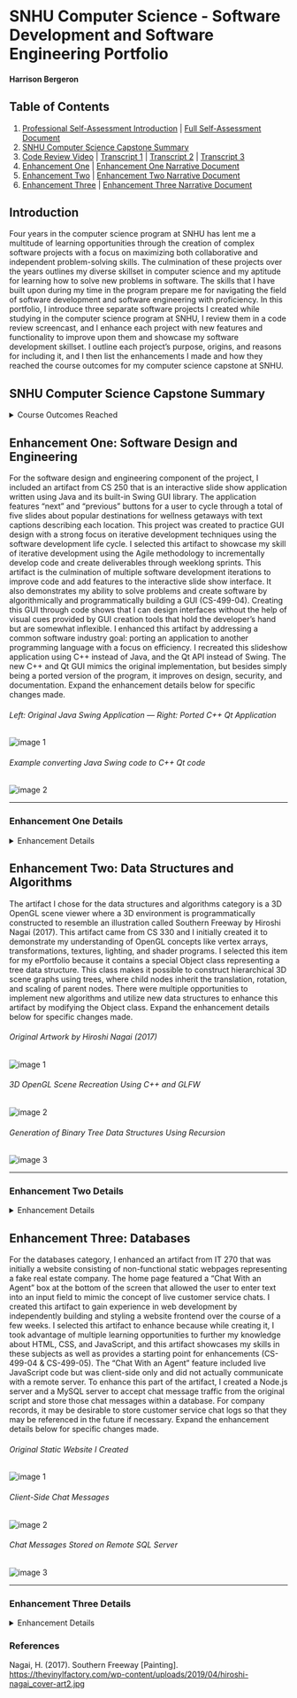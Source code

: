 # SNHU Computer Science - Software Development and Software Engineering Portfolio
#### Harrison Bergeron

## Table of Contents

1. [Professional Self-Assessment Introduction](#introduction) | [Full Self-Assessment Document](https://github.com/HarrisonBergeron/CS-499-ePortfolio/blob/gh-pages/Bergeron_ProfessionalSelfAssessment.docx)
2. [SNHU Computer Science Capstone Summary](#snhu-computer-science-capstone-summary)
3. [Code Review Video](https://youtu.be/TB1n0BPRF74) | [Transcript 1](https://github.com/HarrisonBergeron/CS-499-ePortfolio/blob/gh-pages/Bergeron_CodeReviewTranscript_SoftwareEngineeringAndDesign.docx) | [Transcript 2](https://github.com/HarrisonBergeron/CS-499-ePortfolio/blob/gh-pages/Bergeron_CodeReviewTanscript_DataStructuresAndAlgorithms.docx) | [Transcript 3](https://github.com/HarrisonBergeron/CS-499-ePortfolio/blob/gh-pages/Bergeron_CodeReviewTranscript_Databases.docx)
4. [Enhancement One](#enhancement-one-software-design-and-engineering) | [Enhancement One Narrative Document](https://github.com/HarrisonBergeron/CS-499-ePortfolio/blob/gh-pages/Bergeron_Enhancement1Narrative_SoftwareDesignAndEngineering.docx)
5. [Enhancement Two](#enhancement-two-data-structures-and-algorithms) | [Enhancement Two Narrative Document](https://github.com/HarrisonBergeron/CS-499-ePortfolio/blob/gh-pages/Bergeron_Enhancement2Narrative_DataStructuresAndAlgorithms.docx)
6. [Enhancement Three](#enhancement-three-databases) | [Enhancement Three Narrative Document](https://github.com/HarrisonBergeron/CS-499-ePortfolio/blob/gh-pages/Bergeron_Enhancement3Narrative_Databases.docx)

## Introduction

Four years in the computer science program at SNHU has lent me a multitude of learning opportunities through the creation of complex software projects with a focus on maximizing both collaborative and independent problem-solving skills. The culmination of these projects over the years outlines my diverse skillset in computer science and my aptitude for learning how to solve new problems in software. The skills that I have built upon during my time in the program prepare me for navigating the field of software development and software engineering with proficiency. In this portfolio, I introduce three separate software projects I created while studying in the computer science program at SNHU, I review them in a code review screencast, and I enhance each project with new features and functionality to improve upon them and showcase my software development skillset. I outline each project’s purpose, origins, and reasons for including it, and I then list the enhancements I made and how they reached the course outcomes for my computer science capstone at SNHU.

## SNHU Computer Science Capstone Summary

<details>
<summary>Course Outcomes Reached</summary>


One course outcome from the computer science program is CS-499-01: “Employ strategies for building collaborative environments that enable diverse audiences to support organizational decision making in the field of computer science.” I reach this outcome through the creation of a code review about my original code artifacts as well as through the artifacts themselves. Reaching this outcome helps align my career goals with topics I have studied in computer science because code collaboration is an integral part of software development and software engineering. I demonstrate the ability to use interaction to create code review experiences by visually displaying the execution of code artifacts and explaining the functionality of code verbally while highlighting the respective lines of code in the code review. I demonstrate the ability to understand code reviews individually and within a team environment by using a code review checklist to cover important software code review topics and thoughtfully explaining the reasons behind potential code changes in a manner that targets a diverse and uninformed audience. I demonstrate the ability to provide contextual in-code comments that result in easily readable and understandable code by ensuring that complicated classes, functions, statements, and conditions are described with an accompanying inline comment throughout the code artifacts. I also demonstrate the ability to support decision making for software design stakeholders in the original code for artifact one because I developed the artifact using the agile methodology in progressive iterations that addressed new requirements from users and stakeholders with each sprint. In the code review, I use a code review checklist to convey the importance of comments and readable code that improve consistency and clarity in collaborative workspaces, which demonstrates my ability to discuss experiences and best practices working in collaborative environments.

Another course outcome from the computer science program is CS-499-02: “Design, develop, and deliver professional-quality oral, written, and visual communications that are coherent, technically sound, and appropriately adapted to specific audiences and contexts.” I similarly reach this outcome through the creation of a code review. Creating the code review helped prepare me for my career goals in software development and software engineering. I demonstrate the ability to communicate a code review effectively through collaborative environments by recording clear explanations of code using a screencasting program and orally communicating to the audience about code meaning and functionality. I demonstrate the ability to communicate appropriately to specific audiences and contexts by explaining functionality of original code artifacts to an audience that is not yet familiar with their original purpose and describing lines of code with both technical and non-technical vocabulary. I demonstrate the ability to clearly convey my ideas and thought process by orally explaining the original and future intent of artifacts, explaining code functionality in writing through comments, and explaining code functionality visually using a screencasting program to show an audience how a particular codebase behaves. I demonstrate that my code review is technically sound and straightforward by ensuring that my voice is clear and audible throughout the screencast and that unnecessary video segments are edited out to communicate code more effectively.

The other three course outcomes for the SNHU computer science capstone are CS-499-03, CS-499-04, and CS-499-05. These are “Design and evaluate computing solutions that solve a given problem using algorithmic principles and computer science practices and standards appropriate to its solution, while managing the trade-offs involved in design choices,” “Demonstrate an ability to use well-founded and innovative techniques, skills, and tools in computing practices for the purpose of implementing computer solutions that deliver value and accomplish industry-specific goals,” and “Develop a security mindset that anticipates adversarial exploits in software architecture and designs to expose potential vulnerabilities, mitigate design flaws, and ensure privacy and enhanced security of data and resources,” respectively. The first artifact and enhancement target the CS-499-04 and CS-499-05 course outcomes because they demonstrate porting a Java application to C++ with a common industry goal of converting a codebase from one language to another for efficiency purposes, while also ensuring that security flaws are mitigated. The second artifact and enhancement target the CS-499-03 outcome because they implement various new data structures and algorithms while making tradeoffs to maximize time and space efficiency of a program, which is an important skill in the field of computer science. The third artifact and enhancement target the CS-499-04 and CS-499-05 enhancements because they use well-founded tools and techniques to create a database system that solves a common industry problem of managing data storage on a website backend in a secure and private manner. These artifacts were selected to showcase my strengths in software engineering and design, data structures and algorithms, and databases, but they also highlight my strengths in the creation of secure software.

The first enhancement in this portfolio is the conversion of a Java Swing GUI application into a C++ and Qt framework application. This process of transpiling code and utilizing a different API to create the same application is a complicated and research-intensive creative process in software engineering, and it showcases my strengths and abilities in the computer science field through the creation of software that still meets user requirements after transpilation (CS-499-04 & CS-499-05). The second enhancement in this portfolio is the creation of three new algorithms that utilize data structures efficiently to solve problems that frequently show up in the field of computer science. This enhancement connects back to the first enhancement because properly implementing data structures and algorithms is among the more technical aspects of software engineering, and my mastery of these categories further showcases my abilities in software engineering as a whole (CS-499-03). The third enhancement in this portfolio is the creation of a backend server and database script for a frontend static website. Databases and data transfer, especially with security best practices in mind, are ubiquitous issues in software engineering, so including this enhancement puts a finishing touch on my well-rounded experience and knowledge in solving problems in computer science with software engineering and software development in mind (CS-499-04 & CS-499-05).

</details>

## Enhancement One: Software Design and Engineering

For the software design and engineering component of the project, I included an artifact from CS 250 that is an interactive slide show application written using Java and its built-in Swing GUI library. The application features “next” and “previous” buttons for a user to cycle through a total of five slides about popular destinations for wellness getaways with text captions describing each location. This project was created to practice GUI design with a strong focus on iterative development techniques using the software development life cycle. I selected this artifact to showcase my skill of iterative development using the Agile methodology to incrementally develop code and create deliverables through weeklong sprints. This artifact is the culmination of multiple software development iterations to improve code and add features to the interactive slide show interface. It also demonstrates my ability to solve problems and create software by algorithmically and programmatically building a GUI (CS-499-04). Creating this GUI through code shows that I can design interfaces without the help of visual cues provided by GUI creation tools that hold the developer’s hand but are somewhat inflexible. I enhanced this artifact by addressing a common software industry goal: porting an application to another programming language with a focus on efficiency. I recreated this slideshow application using C++ instead of Java, and the Qt API instead of Swing. The new C++ and Qt GUI mimics the original implementation, but besides simply being a ported version of the program, it improves on design, security, and documentation. Expand the enhancement details below for specific changes made.

###### Left: Original Java Swing Application — Right: Ported C++ Qt Application

![image 1](Images/enhancement1_image1.png)

###### Example converting Java Swing code to C++ Qt code

![image 2](Images/enhancement1_image2.png)

<hr/>

### Enhancement One Details

<details>
<summary>Enhancement Details</summary>

**List of Enhancements Performed**:
- Convert original Java source code into C++
- Replace Java Swing components and Swing patterns with Qt components and patterns
- Fix formatting and whitespace inconsistencies
- Remove repetitive code for formatting title and description strings
- More dynamic UI sizing
- Create function that automatically adds new slides
- Improve comments and documentation
- Improve variable naming
- Improve conditional branches by considering edge cases
- Check for file existence to prevent errors reading from the disk
- Validate/ignore program input for security purposes

The course objective I intended to meet through creating the enhancement to this artifact is CS-499-04, which stresses software design and engineering techniques. I used innovative skills and techniques for implementing design solutions and accomplishing goals by manually translating code structure and syntax to convert a codebase to a different language and API and improve efficiency. I demonstrated the ability to program solutions to solve logic problems in software by redesigning and refactoring existing code to more concisely create and add new slides to the slide show. The original application replicated code blocks unnecessarily and used loops improperly, and the new implementation grouped repetitive code into reusable functions and removed loops that were not needed in creating slides. I showed that I can address design flaws related to security by validating command line arguments that are supplied to Qt, which prevents users from entering potentially malicious input that could affect how the program executes, and this targets the CS-499-05 course outcome that seeks to mitigate security flaws. I also articulated my ideas in software development by translating lines from the original codebase to the new one to ensure that my new implementation exactly mirrored the original application as I envisioned.

In enhancing this artifact, I gained entirely new experience with the Qt API. While I have plenty of C++ experience, I had never used Qt to develop a GUI. I learned that while some aspects of porting software to other languages and APIs are highly straightforward, there are other aspects that are more complicated and require more creative solutions. For example, mimicking the CardLayout class in Java’s Swing API was as simple as using the Qt analog QStackedLayout. Aside from the class name and syntax for declaring the layout variable, the translation was direct and easy to implement. On the other hand, adding actions to buttons using Qt was more in depth and not as straightforward. In Java and Swing, actions were added by instantiating anonymous listener classes with custom actionPerformed() methods. In C++ and Qt though, actions were added by creating “slots” in header files that would respond to “signals” emitted by Qt widgets, and signals had to be connected to slots using a separate middleman function. At times, research and creativity were required to translate Java code to its C++ equivalent. Another challenge I faced when enhancing this artifact was deploying the completed executable. I had previously deployed the Java implementation simply by packing the compiled Java bytecode into a .jar file that could be executed by double clicking the icon. The same process was not as easy to accomplish in C++. I had to ensure that shared libraries that were not included with the output executable were copied into the final product so that the software would function properly. In doing this, I needed to conduct more research about how to use the “windeployqt” executable through the command line to collect the required binaries and dependencies for deploying the final executable.

</details>

## Enhancement Two: Data Structures and Algorithms

The artifact I chose for the data structures and algorithms category is a 3D OpenGL scene viewer where a 3D environment is programmatically constructed to resemble an illustration called Southern Freeway by Hiroshi Nagai (2017). This artifact came from CS 330 and I initially created it to demonstrate my understanding of OpenGL concepts like vertex arrays, transformations, textures, lighting, and shader programs. I selected this item for my ePortfolio because it contains a special Object class representing a tree data structure. This class makes it possible to construct hierarchical 3D scene graphs using trees, where child nodes inherit the translation, rotation, and scaling of parent nodes. There were multiple opportunities to implement new algorithms and utilize new data structures to enhance this artifact by modifying the Object class. Expand the enhancement details below for specific changes made.

###### Original Artwork by Hiroshi Nagai (2017)

![image 1](Images/enhancement2_image1.png)

###### 3D OpenGL Scene Recreation Using C++ and GLFW

![image 2](Images/enhancement2_image2.png)

###### Generation of Binary Tree Data Structures Using Recursion

![image 3](Images/enhancement2_image3.png)

<hr/>

### Enhancement Two Details

<details>
<summary>Enhancement Details</summary>

**List of Enhancements Performed**:
- Create a function to deep copy tree nodes using a stack data structure instead of recursion
- Implement a radix sort algorithm to sort children of tree nodes by their draw index to allow for more control over the order of 3D rendering of objects
- Create a function to convert tree data structure into a one-dimensional list data structure
- Read shader files from the disk instead of hardcoding them in the source
- Use more portable header guards for source files
- Rename variables and functions to align with Google C++ guidelines
- Improve formatting for indentation and line length
- Remove constants and literals and replace with variables
- Improve documentation and comments for classes
- Improve variable naming
- Use proper variable casting according to C++ guidelines, like static_cast
- Protect against divide by zero errors
- Optimize variable placement in loops
- Cover all conditional cases in if-else branches
- Fix incorrect program termination to avoid leaking resources

I enhanced the code for this application in three different ways. Firstly, I created a function for deep copying tree nodes by traversing all the descendants in a tree. I made the unique choice to implement this tree traversal using a stack data structure instead of recursion to showcase my ability to emulate recursive behavior without self-invoking functions. Instead of invoking a function recursively, a special object is pushed onto a stack data structure to keep track of the current tree depth and iterations. My implementation is analogous to the concept of function stack frames in regular recursion. This enhancement targets the CS-499-03 outcome because I needed to find a creative workaround for a common tree traversal algorithm without using a feature that is language dependent. I showed that I was able to solve a logic problem involving algorithms and data structures by substituting recursion with a stack data structure. I made appropriate tradeoffs when selecting a data structure and algorithm to achieve a similar time and space complexity as recursion. In C++, the call stack has memory limitations that could limit the depth of tree traversal; my implementation uses a stack data structure located on the heap which broadens the amount of space available for deep traversals. Deep copying complex objects is a common goal in software development, and I demonstrated my ability to achieve this goal in two ways. In the code as well as in figure 2, I showcase my enhancement by deep copying the root scene node and displaying it next to the original.

Secondly, I enhanced the artifact by implementing a radix sort algorithm. In OpenGL applications, it is a common goal to manually set the drawing order of objects in order to guarantee that blending works correctly. For example, transparent objects are often rendered after every other object to prevent graphical bugs involving the depth buffer. My algorithm implementation guarantees that the children of every Object node will be sorted by their “draw index” before being drawn. This enhancement targets the CS-499-03 outcome because I used innovative techniques to accomplish an OpenGL industry standard of controlling rendering order of 3D objects. I also evaluated sorting algorithms to determine that comparison-based sorting algorithms usually have a lower limit of O(n log n) time complexity, and the non-comparison-based radix sort achieves O(n) time complexity when the number of digits are constant. Since Objects in this artifact have an integer index, they were the perfect candidate for a radix sort which is highly efficient when many objects will need to be sorted. I made design tradeoffs regarding space efficiency because this algorithm requires allocating an extra array for temporary storage in order to maximize time efficiency. In the code as well as in figure 3, I showcase my enhancement by creating a list (std::vector) of Objects with varying draw indices, and sorting them using my radix sort implementation. The radix sort function is also automatically called in the Object::Draw() function.

My last enhancement adds functionality for converting an Object tree data structure into a one-dimensional list data structure. The Object::Collapse() function can be invoked on a scene graph node which causes all the descendants in the tree to be traversed and added to a list. Ultimately, all hierarchical information is lost when the nodes are gathered into a list, but 3D transformations are combined recursively to preserve the position and orientation of the nodes in 3D space, even though nodes no longer inherit parent transformations. To demonstrate this function, I programmatically create a literal 3D binary tree with branches and leaves using recursive lambda functions. The position and rotation of each branch is inherited from its parent, which allows for easy generation of a tree model using only simple transformations. I then use the Object::Collapse() function to convert this complex hierarchy into a single parent node with a long list of all descendant nodes, showing that the tree has indeed been converted to a one-dimensional list (but remains graphically identical to the original model). This enhancement targets the CS-499-03 enhancement because I implemented an algorithm to convert one common data structure into another, which is a common industry goal. When data needs to be stored or transmitted, it is often useful to be able to convert multidimensional data structures into one-dimensional data structures that can be sent over a stream. There are multiple ways to convert a tree data structure to another data structure, and I clearly articulate my approach using recursion and lists (std::vector) to solve the complex logic problem of traversing and converting this data structure to another form, which targets the CS-499-03 outcome because it achieves the goal of making necessary tradeoffs in algorithm and data structure design to optimize a program. It is clear from the working product in the code and from figure 4 that I can clearly articulate my ideas regarding algorithm design and data structure utilization.

I met all the course objectives I planned to meet in my initial ePortfolio plan for the data structures and algorithms category. When creating the first enhancement featuring a deep copy function, I encountered the challenge of how to organize data within the stack data structure to mimic recursion. It took me a considerable amount of time to decide on the minimal amount of data required for each stack element in order to implement a deep copy. In the end, I discovered that the original node, the copy node, and an iterator marking the current location in the loop through node children were all that was necessary. I learned that using a stack in place of recursion is almost visually identical to recursion despite being more difficult to articulate in code. A technical challenge I faced when implementing the second and third enhancement was using C++ lambdas recursively. I dealt with compiler errors that prevented lambdas from capturing themselves for self-invocation. I learned that declaring the lambda in advance before initializing it allows the function to reference itself for the purpose of recursion. Lastly, in the third enhancement I had difficulty remembering how matrix transformations compose. In order to implement the C++ code to combine parent and child transformations, I had to read up on GLM documentation to learn about how to multiply matrices to combine their linear transformations.

</details>

## Enhancement Three: Databases

For the databases category, I enhanced an artifact from IT 270 that was initially a website consisting of non-functional static webpages representing a fake real estate company. The home page featured a “Chat With an Agent” box at the bottom of the screen that allowed the user to enter text into an input field to mimic the concept of live customer service chats. I created this artifact to gain experience in web development by independently building and styling a website frontend over the course of a few weeks. I selected this artifact to enhance because while creating it, I took advantage of multiple learning opportunities to further my knowledge about HTML, CSS, and JavaScript, and this artifact showcases my skills in these subjects as well as provides a starting point for enhancements (CS-499-04 & CS-499-05). The “Chat With an Agent” feature included live JavaScript code but was client-side only and did not actually communicate with a remote server. To enhance this part of the artifact, I created a Node.js server and a MySQL server to accept chat message traffic from the original script and store those chat messages within a database. For company records, it may be desirable to store customer service chat logs so that they may be referenced in the future if necessary. Expand the enhancement details below for specific changes made.

###### Original Static Website I Created

![image 1](Images/enhancement3_image1.png)

###### Client-Side Chat Messages

![image 2](Images/enhancement3_image2.png)

###### Chat Messages Stored on Remote SQL Server

![image 3](Images/enhancement3_image3.png)

<hr/>

### Enhancement Three Details

<details>
<summary>Enhancement Details</summary>

**List of Enhancements Performed**:
- Create a Node.js server as a backend of the original frontend site
- Modify script for client-side chat that sends an XMLHttpRequest to the Node.js server containing chat messages entered by a user
- Add functionality to Node.js server script that accepts traffic from clients and parses chat data sent over the network as JSON
- Create a MySQL database adjacent to Node.js server on same machine
- Add functionality to Node.js server script that stores chat messages sent by client in MySQL database
- Use asynchronous requests to handle database access
- Create private key and certificate using OpenSSL to enable a secure HTTPS connection between the client and server
- Utilize prepared statements in Node.js server script to minimize security risks and prevent SQL injections
- Improve client-side HTML object instantiation using special DOM functions instead of text strings
- Check array size on client-side before accessing to prevent index out of bounds errors
- Add documentation and comments to describe functionality of original client-side script
- Limit the number of chat messages on the client-side to improve memory efficiency

The original script only instantiated UI elements from chat message text and displayed them visually for the client with no real client-server interactions, as the feature was only conceptual. In enhancing this artifact, I created a new script to implement a localhost server with Node.js as the vehicle. In addition, I created a MySQL database server on the same machine. I updated the original script to send HTTP requests to the Node.js server, which then performed SQL queries on the MySQL server to store incoming chat messages from the client within a database. The Node.js server acted as a middleman between the client and the MySQL server. By setting up this MySQL server and managing the database programmatically in the website backend, I target the CS-499-04 course outcome by providing a database solution that delivers value and accomplishes a common industry goal of storing website traffic within a database. I utilized asynchronous methods to make HTTP requests on the client, process them on the server, and make SQL queries on the server, in order to avoid blocking the main thread unnecessarily. I also nested asynchronous callbacks to prevent SQL queries from beginning before a previous query completed. This demonstrates my ability to solve problems involving storing, manipulating, and accessing data effectively and targets the CS-499-04 outcome because asynchronous queries prevented database errors and inconsistencies from arising. Additionally, I used HTTPS and SSL within the Node.js server by using OpenSSL to generate a private key and certificate to allow for encrypted connections between the client and server. I included a hardcoded username and password in the Node.js script to establish a secure connection to the MySQL server. I also used prepared statements in server SQL queries to prevent injection-based attacks on the database. These parts of the enhancement target the CS-499-05 outcome and demonstrate my ability to address design, logical, and structural flaws related to database security by protecting client-server traffic as well as preventing malicious users from attempting to access the database through security loopholes. My enhancement also targets the CS-499-05 outcome because I use innovative skills and techniques to check for database and table existence before modification and create the necessary databases and tables if they don’t already exist, which addresses a design flaw that could impact the security of the database. Similarly, I mitigated design flaws in the client-side script that had the potential to cause index out of bounds errors and overconsumption of browser memory.

When enhancing this artifact, I learned a great deal about Node.js, SQL, and HTTPS in a single week. I learned how to create SSL certificates, create and send HTTP requests, setup a server that hosts files and processes client requests, connect to a MySQL database remotely, and create a variety of SQL queries to search, insert, and delete database records. I learned how to create prepared statements for SQL to prevent injection attacks for security purposes, which is a ubiquitous goal in database design. It took a considerable amount of time to familiarize myself with asynchronous programming in Node.js but doing so paid dividends in facilitating the creation of the server script and processing client requests and queries. A surprising challenge I faced was using the command line interface to not only generate a private key and certificate request, but to sign the certificate manually and apply the necessary extensions to make the certificate valid in Google Chrome browsers. I learned that OpenSSL documentation was widely considered to be lacking and in need of redesign. I spent the most time with OpenSSL documentation, followed by Node.js and SQL documentation, although I still needed refreshers on JavaScript DOM methods and the XMLHttpRequest object.

</details>

### References

Nagai, H. (2017). Southern Freeway [Painting]. https://thevinylfactory.com/wp-content/uploads/2019/04/hiroshi-nagai_cover-art2.jpg
